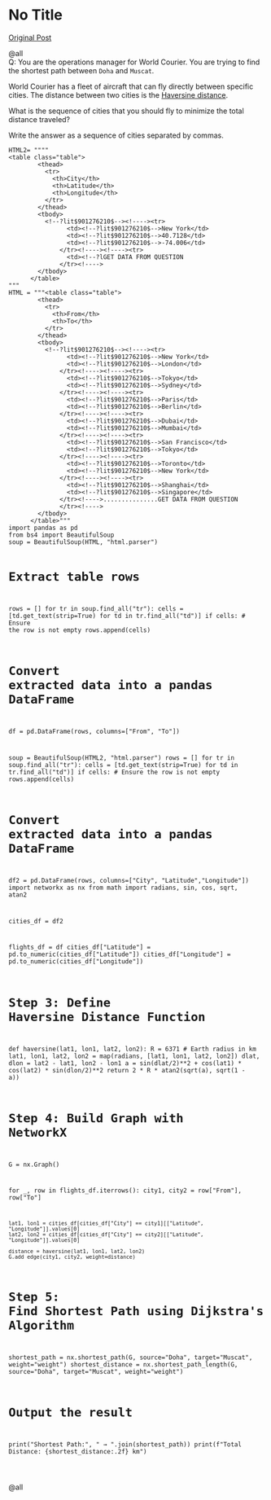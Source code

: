 # No Title

[Original Post](https://discourse.onlinedegree.iitm.ac.in/t/168449/35)

<p><span class="mention">@all</span><br>
Q: You are the operations manager for World Courier. You are trying to find the shortest path between <code>Doha</code> and <code>Muscat</code>.</p>
<p>World Courier has a fleet of aircraft that can fly directly between specific cities. The distance between two cities is the <a href="https://pypi.org/project/haversine/" rel="noopener nofollow ugc">Haversine distance</a>.</p>
<p>What is the sequence of cities that you should fly to minimize the total distance traveled?</p>
<p>Write the answer as a sequence of cities separated by commas.</p>
<pre><code class="lang-auto">HTML2= """"
&lt;table class="table"&gt;
        &lt;thead&gt;
          &lt;tr&gt;
            &lt;th&gt;City&lt;/th&gt;
            &lt;th&gt;Latitude&lt;/th&gt;
            &lt;th&gt;Longitude&lt;/th&gt;
          &lt;/tr&gt;
        &lt;/thead&gt;
        &lt;tbody&gt;
          &lt;!--?lit$901276210$--&gt;&lt;!----&gt;&lt;tr&gt;
                &lt;td&gt;&lt;!--?lit$901276210$--&gt;New York&lt;/td&gt;
                &lt;td&gt;&lt;!--?lit$901276210$--&gt;40.7128&lt;/td&gt;
                &lt;td&gt;&lt;!--?lit$901276210$--&gt;-74.006&lt;/td&gt;
              &lt;/tr&gt;&lt;!----&gt;&lt;!----&gt;&lt;tr&gt;
                &lt;td&gt;&lt;!--?lGET DATA FROM QUESTION
              &lt;/tr&gt;&lt;!----&gt;
        &lt;/tbody&gt;
      &lt;/table&gt;
"""
HTML = """&lt;table class="table"&gt;
        &lt;thead&gt;
          &lt;tr&gt;
            &lt;th&gt;From&lt;/th&gt;
            &lt;th&gt;To&lt;/th&gt;
          &lt;/tr&gt;
        &lt;/thead&gt;
        &lt;tbody&gt;
          &lt;!--?lit$901276210$--&gt;&lt;!----&gt;&lt;tr&gt;
                &lt;td&gt;&lt;!--?lit$901276210$--&gt;New York&lt;/td&gt;
                &lt;td&gt;&lt;!--?lit$901276210$--&gt;London&lt;/td&gt;
              &lt;/tr&gt;&lt;!----&gt;&lt;!----&gt;&lt;tr&gt;
                &lt;td&gt;&lt;!--?lit$901276210$--&gt;Tokyo&lt;/td&gt;
                &lt;td&gt;&lt;!--?lit$901276210$--&gt;Sydney&lt;/td&gt;
              &lt;/tr&gt;&lt;!----&gt;&lt;!----&gt;&lt;tr&gt;
                &lt;td&gt;&lt;!--?lit$901276210$--&gt;Paris&lt;/td&gt;
                &lt;td&gt;&lt;!--?lit$901276210$--&gt;Berlin&lt;/td&gt;
              &lt;/tr&gt;&lt;!----&gt;&lt;!----&gt;&lt;tr&gt;
                &lt;td&gt;&lt;!--?lit$901276210$--&gt;Dubai&lt;/td&gt;
                &lt;td&gt;&lt;!--?lit$901276210$--&gt;Mumbai&lt;/td&gt;
              &lt;/tr&gt;&lt;!----&gt;&lt;!----&gt;&lt;tr&gt;
                &lt;td&gt;&lt;!--?lit$901276210$--&gt;San Francisco&lt;/td&gt;
                &lt;td&gt;&lt;!--?lit$901276210$--&gt;Tokyo&lt;/td&gt;
              &lt;/tr&gt;&lt;!----&gt;&lt;!----&gt;&lt;tr&gt;
                &lt;td&gt;&lt;!--?lit$901276210$--&gt;Toronto&lt;/td&gt;
                &lt;td&gt;&lt;!--?lit$901276210$--&gt;New York&lt;/td&gt;
              &lt;/tr&gt;&lt;!----&gt;&lt;!----&gt;&lt;tr&gt;
                &lt;td&gt;&lt;!--?lit$901276210$--&gt;Shanghai&lt;/td&gt;
                &lt;td&gt;&lt;!--?lit$901276210$--&gt;Singapore&lt;/td&gt;
              &lt;/tr&gt;&lt;!----&gt;...............GET DATA FROM QUESTION
              &lt;/tr&gt;&lt;!----&gt;
        &lt;/tbody&gt;
      &lt;/table&gt;"""
import pandas as pd
from bs4 import BeautifulSoup
soup = BeautifulSoup(HTML, "html.parser")

# Extract table rows
rows = []
for tr in soup.find_all("tr"):
    cells = [td.get_text(strip=True) for td in tr.find_all("td")]
    if cells:  # Ensure the row is not empty
        rows.append(cells)

# Convert extracted data into a pandas DataFrame
df = pd.DataFrame(rows, columns=["From", "To"])


soup = BeautifulSoup(HTML2, "html.parser")
rows = []
for tr in soup.find_all("tr"):
    cells = [td.get_text(strip=True) for td in tr.find_all("td")]
    if cells:  # Ensure the row is not empty
        rows.append(cells)

# Convert extracted data into a pandas DataFrame
df2 = pd.DataFrame(rows, columns=["City", "Latitude","Longitude"])
import networkx as nx
from math import radians, sin, cos, sqrt, atan2


cities_df = df2


flights_df = df
cities_df["Latitude"] = pd.to_numeric(cities_df["Latitude"])
cities_df["Longitude"] = pd.to_numeric(cities_df["Longitude"])

# Step 3: Define Haversine Distance Function
def haversine(lat1, lon1, lat2, lon2):
    R = 6371  # Earth radius in km
    lat1, lon1, lat2, lon2 = map(radians, [lat1, lon1, lat2, lon2])
    dlat, dlon = lat2 - lat1, lon2 - lon1
    a = sin(dlat/2)**2 + cos(lat1) * cos(lat2) * sin(dlon/2)**2
    return 2 * R * atan2(sqrt(a), sqrt(1 - a))

# Step 4: Build Graph with NetworkX
G = nx.Graph()

for _, row in flights_df.iterrows():
    city1, city2 = row["From"], row["To"]
    
    lat1, lon1 = cities_df[cities_df["City"] == city1][["Latitude", "Longitude"]].values[0]
    lat2, lon2 = cities_df[cities_df["City"] == city2][["Latitude", "Longitude"]].values[0]
    
    distance = haversine(lat1, lon1, lat2, lon2)
    G.add_edge(city1, city2, weight=distance)

# Step 5: Find Shortest Path using Dijkstra's Algorithm
shortest_path = nx.shortest_path(G, source="Doha", target="Muscat", weight="weight")
shortest_distance = nx.shortest_path_length(G, source="Doha", target="Muscat", weight="weight")

# Output the result
print("Shortest Path:", " → ".join(shortest_path))
print(f"Total Distance: {shortest_distance:.2f} km")

</code></pre>
<p><span class="mention">@all</span></p>